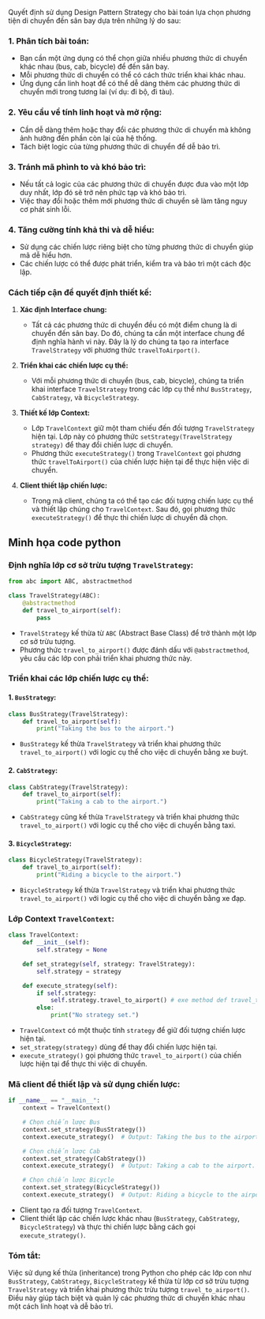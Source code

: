 Quyết định sử dụng Design Pattern Strategy cho bài toán lựa chọn phương tiện di chuyển đến sân bay dựa trên những lý do sau:

### 1. **Phân tích bài toán:**
- Bạn cần một ứng dụng có thể chọn giữa nhiều phương thức di chuyển khác nhau (bus, cab, bicycle) để đến sân bay.
- Mỗi phương thức di chuyển có thể có cách thức triển khai khác nhau.
- Ứng dụng cần linh hoạt để có thể dễ dàng thêm các phương thức di chuyển mới trong tương lai (ví dụ: đi bộ, đi tàu).

### 2. **Yêu cầu về tính linh hoạt và mở rộng:**
- Cần dễ dàng thêm hoặc thay đổi các phương thức di chuyển mà không ảnh hưởng đến phần còn lại của hệ thống.
- Tách biệt logic của từng phương thức di chuyển để dễ bảo trì.

### 3. **Tránh mã phình to và khó bảo trì:**
- Nếu tất cả logic của các phương thức di chuyển được đưa vào một lớp duy nhất, lớp đó sẽ trở nên phức tạp và khó bảo trì.
- Việc thay đổi hoặc thêm mới phương thức di chuyển sẽ làm tăng nguy cơ phát sinh lỗi.

### 4. **Tăng cường tính khả thi và dễ hiểu:**
- Sử dụng các chiến lược riêng biệt cho từng phương thức di chuyển giúp mã dễ hiểu hơn.
- Các chiến lược có thể được phát triển, kiểm tra và bảo trì một cách độc lập.

### Cách tiếp cận để quyết định thiết kế:

1. **Xác định Interface chung:**
   - Tất cả các phương thức di chuyển đều có một điểm chung là di chuyển đến sân bay. Do đó, chúng ta cần một interface chung để định nghĩa hành vi này. Đây là lý do chúng ta tạo ra interface `TravelStrategy` với phương thức `travelToAirport()`.

2. **Triển khai các chiến lược cụ thể:**
   - Với mỗi phương thức di chuyển (bus, cab, bicycle), chúng ta triển khai interface `TravelStrategy` trong các lớp cụ thể như `BusStrategy`, `CabStrategy`, và `BicycleStrategy`.

3. **Thiết kế lớp Context:**
   - Lớp `TravelContext` giữ một tham chiếu đến đối tượng `TravelStrategy` hiện tại. Lớp này có phương thức `setStrategy(TravelStrategy strategy)` để thay đổi chiến lược di chuyển.
   - Phương thức `executeStrategy()` trong `TravelContext` gọi phương thức `travelToAirport()` của chiến lược hiện tại để thực hiện việc di chuyển.

4. **Client thiết lập chiến lược:**
   - Trong mã client, chúng ta có thể tạo các đối tượng chiến lược cụ thể và thiết lập chúng cho `TravelContext`. Sau đó, gọi phương thức `executeStrategy()` để thực thi chiến lược di chuyển đã chọn.

## Minh họa code python

### Định nghĩa lớp cơ sở trừu tượng `TravelStrategy`:
```python
from abc import ABC, abstractmethod

class TravelStrategy(ABC):
    @abstractmethod
    def travel_to_airport(self):
        pass
```
- `TravelStrategy` kế thừa từ `ABC` (Abstract Base Class) để trở thành một lớp cơ sở trừu tượng.
- Phương thức `travel_to_airport()` được đánh dấu với `@abstractmethod`, yêu cầu các lớp con phải triển khai phương thức này.

### Triển khai các lớp chiến lược cụ thể:
#### 1. `BusStrategy`:
```python
class BusStrategy(TravelStrategy):
    def travel_to_airport(self):
        print("Taking the bus to the airport.")
```
- `BusStrategy` kế thừa `TravelStrategy` và triển khai phương thức `travel_to_airport()` với logic cụ thể cho việc di chuyển bằng xe buýt.

#### 2. `CabStrategy`:
```python
class CabStrategy(TravelStrategy):
    def travel_to_airport(self):
        print("Taking a cab to the airport.")
```
- `CabStrategy` cũng kế thừa `TravelStrategy` và triển khai phương thức `travel_to_airport()` với logic cụ thể cho việc di chuyển bằng taxi.

#### 3. `BicycleStrategy`:
```python
class BicycleStrategy(TravelStrategy):
    def travel_to_airport(self):
        print("Riding a bicycle to the airport.")
```
- `BicycleStrategy` kế thừa `TravelStrategy` và triển khai phương thức `travel_to_airport()` với logic cụ thể cho việc di chuyển bằng xe đạp.

### Lớp Context `TravelContext`:
```python
class TravelContext:
    def __init__(self):
        self.strategy = None

    def set_strategy(self, strategy: TravelStrategy):
        self.strategy = strategy

    def execute_strategy(self):
        if self.strategy:
            self.strategy.travel_to_airport() # exe method def travel_to_airport(self) của đối tượng hiện tại (`self.strategy` được truyền vào ).
        else:
            print("No strategy set.")
```
- `TravelContext` có một thuộc tính `strategy` để giữ đối tượng chiến lược hiện tại.
- `set_strategy(strategy)` dùng để thay đổi chiến lược hiện tại.
- `execute_strategy()` gọi phương thức `travel_to_airport()` của chiến lược hiện tại để thực thi việc di chuyển.

### Mã client để thiết lập và sử dụng chiến lược:
```python
if __name__ == "__main__":
    context = TravelContext()

    # Chọn chiến lược Bus
    context.set_strategy(BusStrategy())
    context.execute_strategy()  # Output: Taking the bus to the airport.

    # Chọn chiến lược Cab
    context.set_strategy(CabStrategy())
    context.execute_strategy()  # Output: Taking a cab to the airport.

    # Chọn chiến lược Bicycle
    context.set_strategy(BicycleStrategy())
    context.execute_strategy()  # Output: Riding a bicycle to the airport.
```
- Client tạo ra đối tượng `TravelContext`.
- Client thiết lập các chiến lược khác nhau (`BusStrategy`, `CabStrategy`, `BicycleStrategy`) và thực thi chiến lược bằng cách gọi `execute_strategy()`.

### Tóm tắt:
Việc sử dụng kế thừa (inheritance) trong Python cho phép các lớp con như `BusStrategy`, `CabStrategy`, `BicycleStrategy` kế thừa từ lớp cơ sở trừu tượng `TravelStrategy` và triển khai phương thức trừu tượng `travel_to_airport()`. Điều này giúp tách biệt và quản lý các phương thức di chuyển khác nhau một cách linh hoạt và dễ bảo trì.
